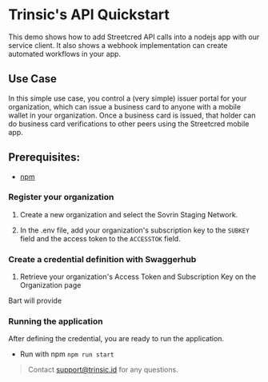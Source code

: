 # Trinsic's API Quickstart
This demo shows how to add Streetcred API calls into a nodejs app with our service client. It also shows a webhook implementation can create automated workflows in your app. 

## Use Case
In this simple use case, you control a (very simple) issuer portal for your organization, which can issue a business card to anyone with a mobile wallet in your organization. Once a business card is issued, that holder can do business card verifications to other peers using the Streetcred mobile app. 

## Prerequisites:
- [npm](https://www.npmjs.com/get-npm)


### Register your organization
 1. Create a new organization and select the Sovrin Staging Network.
 
 2. In the .env file, add your organization's subscription key to the `SUBKEY` field and the access token to the `ACCESSTOK` field.
    
### Create a credential definition with Swaggerhub
 1. Retrieve your organization's Access Token and Subscription Key on the Organization page

   Bart will provide


 
### Running the application
After defining the credential, you are ready to run the application. 

- Run with npm
`npm run start`



> Contact <support@trinsic.id> for any questions. 


 

